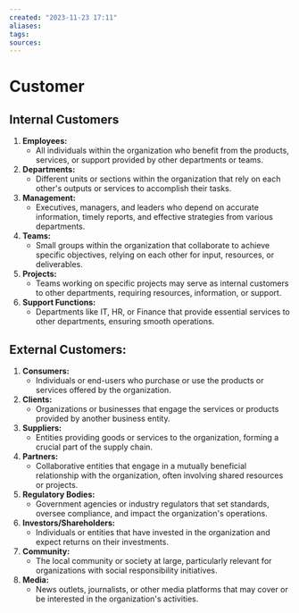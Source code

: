 ```yaml
---
created: "2023-11-23 17:11"
aliases: 
tags: 
sources:
---
```



# Customer

## Internal Customers

1. **Employees:**
	- All individuals within the organization who benefit from the products, services, or support provided by other departments or teams.
2. **Departments:**
	- Different units or sections within the organization that rely on each other's outputs or services to accomplish their tasks.
3. **Management:**
	- Executives, managers, and leaders who depend on accurate information, timely reports, and effective strategies from various departments.
4. **Teams:**
	- Small groups within the organization that collaborate to achieve specific objectives, relying on each other for input, resources, or deliverables.
5. **Projects:**
	- Teams working on specific projects may serve as internal customers to other departments, requiring resources, information, or support.
6. **Support Functions:**
	- Departments like IT, HR, or Finance that provide essential services to other departments, ensuring smooth operations.

## **External Customers:**

1. **Consumers:**
	- Individuals or end-users who purchase or use the products or services offered by the organization.
2. **Clients:**
	- Organizations or businesses that engage the services or products provided by another business entity.
3. **Suppliers:**
	- Entities providing goods or services to the organization, forming a crucial part of the supply chain.
4. **Partners:**
	- Collaborative entities that engage in a mutually beneficial relationship with the organization, often involving shared resources or projects.
5. **Regulatory Bodies:**
	- Government agencies or industry regulators that set standards, oversee compliance, and impact the organization's operations.
6. **Investors/Shareholders:**
	- Individuals or entities that have invested in the organization and expect returns on their investments.
7. **Community:**
	- The local community or society at large, particularly relevant for organizations with social responsibility initiatives.
8. **Media:**
	- News outlets, journalists, or other media platforms that may cover or be interested in the organization's activities.